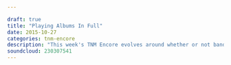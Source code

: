 ```yaml
---

draft: true
title: "Playing Albums In Full"
date: 2015-10-27
categories: tnm-encore
description: "This week's TNM Encore evolves around whether or not bands should play albums in their entirety at live shows."
soundcloud: 230307541
---
```

